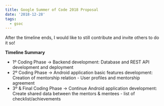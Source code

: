 ```yaml
---
title: Google Summer of Code 2018 Proposal
date: '2018-12-28'
tags:
  - gsoc
---
```






After the timeline ends, I would like to still contribute and invite others to do it so!

**Timeline Summary**

* 1º Coding Phase -> Backend development:
Database and REST API development and deployment
* 2º Coding Phase -> Android application basic features development:
Creation of mentorship relation - User profiles and mentorship agreement
* 3º & Final Coding Phase -> Continue Android application development:
Create shared data between the mentors & mentees - list of checklist/achievements

